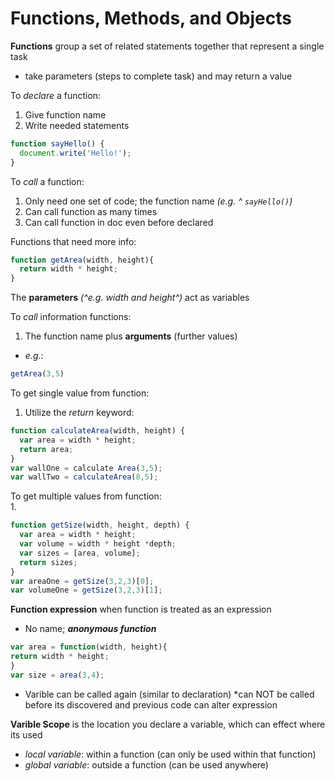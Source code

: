 # Functions, Methods, and Objects  

**Functions** group a set of related statements together that represent a single task  
- take parameters (steps to complete task) and may return a value  

To *declare* a function:
1. Give function name 
2. Write needed statements 
```javascript 
function sayHello() {
  document.write('Hello!');
}
```
To *call* a function:
1. Only need one set of code; the function name *(e.g. ^ `sayHello()`)*  
2. Can call function as many times 
3. Can call function in doc even before declared

Functions that need more info:
```javascript 
function getArea(width, height){
  return width * height; 
}
```
The **parameters** *(^e.g. width and height^)* act as variables  

To *call* information functions:
1. The function name plus **arguments** (further values)
- *e.g.*:
```javascript
getArea(3,5)
```
To get single value from function: 
1. Utilize the *return* keyword:
```javascript 
function calculateArea(width, height) {
  var area = width * height; 
  return area;
}
var wallOne = calculate Area(3,5);
var wallTwo = calculateArea(8,5);
```
To get multiple values from function:  
1. 
```javascript 
function getSize(width, height, depth) {
  var area = width * height;
  var volume = width * height *depth;
  var sizes = [area, volume]; 
  return sizes; 
}
var areaOne = getSize(3,2,3)[0];
var volumeOne = getSize(3,2,3)[1];
```

**Function expression** when function is treated as an expression
- No name; ***anonymous function***
```javascript 
var area = function(width, height){
return width * height;
}
var size = area(3,4);
```
- Varible can be called again (similar to declaration)
*can NOT be called before its discovered and previous code can alter expression

**Varible Scope** is the location you declare a variable, which can effect where its used 
- *local variable*: within a function (can only be used within that function)  
- *global variable*: outside a function (can be used anywhere)  
